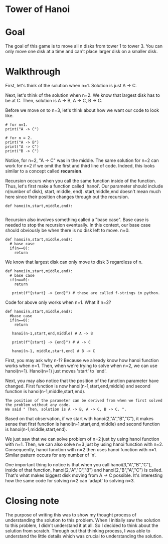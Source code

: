 # Tower of Hanoi

# Goal
The goal of this game is to move all n disks from tower 1 to tower 3. You can only move one disk at a time and can't place larger disk on a smaller disk.

# Walkthrough

First, let's think of the solution when n=1. Solution is just A -> C.

Next, let's think of the solution when n=2. We know that largest disk has to be at C. 
Then, solution is A -> B, A -> C, B -> C. 

Before we move on to n=3, let's think about how we want our code to look like.

```
# for n=1.
print("A -> C")

# for n = 2.
print("A -> B")
print("A -> C")
print("B -> C")
```

Notice, for n=2, "A -> C" was in the middle. The same solution for n=2 can work for n=2 if we omit the first and third line of code.
Indeed, this looks similar to a concept called **recursion**.

Recursion occurs when you call the same function inside of the function. 
Thus, let's first make a function called 'hanoi'. Our parameter should include n(number of disk), start, middle, end). start,middle,end doesn't mean much here since their position changes through out the recursion.
```
def hanoi(n,start,middle,end):
  
```
Recursion also involves something called a "base case". Base case is needed to stop the recursion eventually.
In this context, our base case should obviously be when there is no disk left to move. n=0.
```
def hanoi(n,start,middle,end):
  # base case
  if(n==0):
    return 
```
We know that largest disk can only move to disk 3 regardless of n.
```
def hanoi(n,start,middle,end):
  # base case
  if(n==0):
    return
    
   print(f"{start} -> {end}") # these are called f-strings in python. 
```
Code for above only works when n=1. What if n=2?
```
def hanoi(n,start,middle,end):
  #base case
  if(n==0):
    return
   
   hanoi(n-1,start,end,middle) # A -> B
   
   print(f"{start} -> {end}") # A -> C
   
   hanoi(n-1, middle,start,end) # B -> C
```
First, you may ask why n-1? Because we already know how hanoi function works when n=1. Then, when we're trying to solve when n=2, we can use hanoi(n=1).
Hanoi(n=1) just moves 'start' to 'end'. 

Next, you may also notice that the position of the function parameter have changed. 
First function is now hanoi(n-1,start,end,middle) and second function is hanoi(n-1,middle,start,end).

```
The position of the parameter can be derived from when we first solved the problem without any code. 
We said " Then, solution is A -> B, A -> C, B -> C. ". 
```
Based on that observation, if we start with hanoi(2,"A","B","C"), it makes sense that first function is hanoi(n-1,start,end,middle) and second function is hanoi(n-1,middle,start,end).

We just saw that we can solve problem of n=2 just by using hanoi function with n=1. Then, we can also solve n=3 just by using hanoi function with n=2. 
Consequently, hanoi function with n=2 then uses hanoi function with n=1. Similar pattern occurs for any number of 'n'.

One important thing to notice is that when you call hanoi(3,"A","B","C"), inside of that function, hanoi(2,"A","C","B") and hanoi(2,"B","A","C") is called. 
That's what makes biggest disk moving from A -> C possible. It's interesting how the same code for solving n=2 can 'adapt' to solving n=3.


# Closing note
The purpose of writing this was to show my thought process of understanding the solution to this problem. When I initially saw the solution to this problem, I didn't understand it at all. So I decided to think about the solution from scratch. Through out that thinking process, I was able to understand the little details which was crucial to understanding the solution. 
